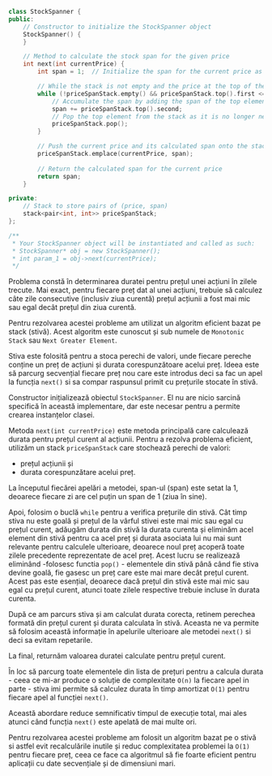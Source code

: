 ```cpp
class StockSpanner {
public:
    // Constructor to initialize the StockSpanner object
    StockSpanner() {
    }

    // Method to calculate the stock span for the given price
    int next(int currentPrice) {
        int span = 1;  // Initialize the span for the current price as 1

        // While the stack is not empty and the price at the top of the stack is less than or equal to the current price
        while (!priceSpanStack.empty() && priceSpanStack.top().first <= currentPrice) {
            // Accumulate the span by adding the span of the top element
            span += priceSpanStack.top().second;
            // Pop the top element from the stack as it is no longer needed
            priceSpanStack.pop();
        }

        // Push the current price and its calculated span onto the stack
        priceSpanStack.emplace(currentPrice, span);
        
        // Return the calculated span for the current price
        return span;
    }

private:
    // Stack to store pairs of (price, span)
    stack<pair<int, int>> priceSpanStack;
};

/**
 * Your StockSpanner object will be instantiated and called as such:
 * StockSpanner* obj = new StockSpanner();
 * int param_1 = obj->next(currentPrice);
 */

```
Problema constă în determinarea duratei pentru prețul unei acțiuni în zilele trecute.
Mai exact, pentru fiecare preț dat al unei acțiuni, trebuie să calculez câte zile consecutive (inclusiv ziua curentă) prețul acțiunii a fost mai mic sau egal decât prețul din ziua curentă.

Pentru rezolvarea acestei probleme am utilizat un algoritm eficient bazat pe stack (stivă).
Acest algoritm este cunoscut și sub numele de `Monotonic Stack` sau `Next Greater Element`.

Stiva este folosită pentru a stoca perechi de valori, unde fiecare pereche conține un preț de acțiuni și durata corespunzătoare acelui preț.
Ideea este să parcurg secvențial fiecare preț nou care este introdus deci sa fac un apel la funcția `next()` si sa compar raspunsul primit cu prețurile stocate în stivă.

Constructor inițializează obiectul `StockSpanner`.
El nu are nicio sarcină specifică în această implementare, dar este necesar pentru a permite crearea instanțelor clasei.

Metoda `next(int currentPrice)` este metoda principală care calculează durata pentru prețul curent al acțiunii. 
Pentru a rezolva problema eficient, utilizăm un stack `priceSpanStack` care stochează perechi de valori: 
- prețul acțiunii și 
- durata corespunzătare acelui preț.

La începutul fiecărei apelări a metodei, span-ul (span) este setat la 1, deoarece fiecare zi are cel puțin un span de 1 (ziua în sine).

Apoi, folosim o buclă `while` pentru a verifica prețurile din stivă. 
Cât timp stiva nu este goală și prețul de la vârful stivei este mai mic sau egal cu prețul curent, adăugăm durata din stivă la durata curenta și eliminăm acel element din stivă pentru ca acel preț și durata asociata lui nu mai sunt relevante pentru calculele ulterioare, deoarece noul preț acoperă toate zilele precedente reprezentate de acel preț.
Acest lucru se realizează eliminând -folosesc functia `pop()` - elementele din stivă până când fie stiva devine goală, fie gasesc un preț care este mai mare decât prețul curent.
Acest pas este esențial, deoarece dacă prețul din stivă este mai mic sau egal cu prețul curent, atunci toate zilele respective trebuie incluse în durata curenta.

După ce am parcurs stiva și am calculat durata corecta, retinem perechea formată din prețul curent și durata calculata în stivă.
Aceasta ne va permite să folosim această informație în apelurile ulterioare ale metodei `next()` si deci sa evitam repetarile.

La final, returnăm valoarea duratei calculate pentru prețul curent.

În loc să parcurg toate elementele din lista de prețuri pentru a calcula durata - ceea ce mi-ar produce o soluție de complexitate `O(n)` la fiecare apel in parte - stiva imi permite să calculez durata în timp amortizat `O(1)` pentru fiecare apel al funcției `next()`.

Această abordare reduce semnificativ timpul de execuție total, mai ales atunci când funcția `next()` este apelată de mai multe ori.

Pentru rezolvarea acestei probleme am folosit un algoritm bazat pe o stivă si astfel evit recalculările inutile și reduc complexitatea problemei la `O(1)` pentru fiecare preț, ceea ce face ca algoritmul să fie foarte eficient pentru aplicații cu date secvențiale și de dimensiuni mari.

